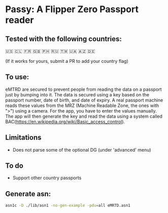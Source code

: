 # Passy: A Flipper Zero Passport reader

## Tested with the following countries:
🇺🇸
🇨🇱
🇫🇷
🇬🇧
🇵🇭
🇷🇺
🇹🇼
🇺🇦
🇦🇿
🇩🇪

(If it works for yours, submit a PR to add your country flag)

## To use:

eMTRD are secured to prevent people from reading the data on a passport just by bumping into it.  The data is secured using a key based on the passport number, date of birth, and date of expiry.  A real passport machine reads these values from the MRZ (Machine Readable Zone, the ones with ">") using a camera. For the app, you have to enter the values manually.  The app will then generate the key and read the data using a system called BAC(https://en.wikipedia.org/wiki/Basic_access_control).

## Limitations
 - Does not parse some of the optional DG (under 'advanced' menu)

## To do
 - Support other country passports

## Generate asn:

```bash
asn1c -D ./lib/asn1 -no-gen-example -pdu=all eMRTD.asn1
```
